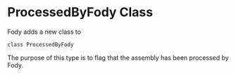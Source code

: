 # ProcessedByFody Class

Fody adds a new class to 

`class ProcessedByFody`

The purpose of this type is to flag that the assembly has been processed by Fody.
